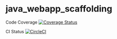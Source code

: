 # java_webapp_scaffolding
Code Coverage [![Coverage Status](https://coveralls.io/repos/github/Be4Coder/java_webapp_scaffolding/badge.svg?branch=master)](https://coveralls.io/github/Be4Coder/java_webapp_scaffolding?branch=master)

CI Status [![CircleCI](https://circleci.com/gh/Be4Coder/java_webapp_scaffolding.svg?style=svg)](https://circleci.com/gh/Be4Coder/java_webapp_scaffolding)
